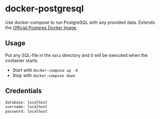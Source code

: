 # docker-postgresql

Use docker-compose to run PostgreSQL with any provided data. Extends the [Official Postgres Docker Image](https://hub.docker.com/_/postgres).

## Usage

Put any SQL-file in the `data` directory and it will be executed when the container starts.

- Start with `docker-compose up -d`
- Stop with `docker-compose down`

## Credentials

```txt
database: localhost
username: localhost
password: localhost
```
